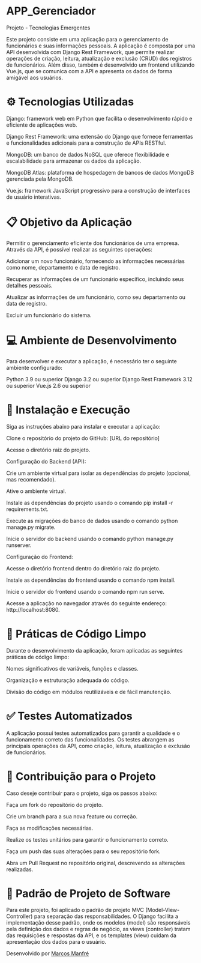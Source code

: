 # APP_Gerenciador
Projeto - Tecnologias Emergentes
 
Este projeto consiste em uma aplicação para o gerenciamento de funcionários e suas informações pessoais. A aplicação é composta por uma API desenvolvida com Django Rest Framework, que permite realizar operações de criação, leitura, atualização e exclusão (CRUD) dos registros de funcionários. Além disso, também é desenvolvido um frontend utilizando Vue.js, que se comunica com a API e apresenta os dados de forma amigável aos usuários.

#  ⚙️ Tecnologias Utilizadas

Django: framework web em Python que facilita o desenvolvimento rápido e eficiente de aplicações web.

Django Rest Framework: uma extensão do Django que fornece ferramentas e funcionalidades adicionais para a construção de APIs RESTful.

MongoDB: um banco de dados NoSQL que oferece flexibilidade e escalabilidade para armazenar os dados da aplicação.

MongoDB Atlas: plataforma de hospedagem de bancos de dados MongoDB gerenciada pela MongoDB.

Vue.js: framework JavaScript progressivo para a construção de interfaces de usuário interativas.

#  📋 Objetivo da Aplicação

Permitir o gerenciamento eficiente dos funcionários de uma empresa. Através da API, é possível realizar as seguintes operações:

Adicionar um novo funcionário, fornecendo as informações necessárias como nome, departamento e data de registro.

Recuperar as informações de um funcionário específico, incluindo seus detalhes pessoais.

Atualizar as informações de um funcionário, como seu departamento ou data de registro.

Excluir um funcionário do sistema.


#  💻 Ambiente de Desenvolvimento

Para desenvolver e executar a aplicação, é necessário ter o seguinte ambiente configurado:

Python 3.9 ou superior
Django 3.2 ou superior
Django Rest Framework 3.12 ou superior
Vue.js 2.6 ou superior

#  🔧 Instalação e Execução
Siga as instruções abaixo para instalar e executar a aplicação:

Clone o repositório do projeto do GitHub: [URL do repositório]

Acesse o diretório raiz do projeto.

Configuração do Backend (API):

Crie um ambiente virtual para isolar as dependências do projeto (opcional, mas recomendado).

Ative o ambiente virtual.

Instale as dependências do projeto usando o comando pip install -r requirements.txt.

Execute as migrações do banco de dados usando o comando python manage.py migrate.

Inicie o servidor do backend usando o comando python manage.py runserver.

Configuração do Frontend:

Acesse o diretório frontend dentro do diretório raiz do projeto.

Instale as dependências do frontend usando o comando npm install.

Inicie o servidor do frontend usando o comando npm run serve.

Acesse a aplicação no navegador através do seguinte endereço: http://localhost:8080.

#  📝 Práticas de Código Limpo

Durante o desenvolvimento da aplicação, foram aplicadas as seguintes práticas de código limpo:

Nomes significativos de variáveis, funções e classes.

Organização e estruturação adequada do código.

Divisão do código em módulos reutilizáveis e de fácil manutenção.

#  ✅ Testes Automatizados

A aplicação possui testes automatizados para garantir a qualidade e o funcionamento correto das funcionalidades. Os testes abrangem as principais operações da API, como criação, leitura, atualização e exclusão de funcionários.

#  🤝 Contribuição para o Projeto

Caso deseje contribuir para o projeto, siga os passos abaixo:

Faça um fork do repositório do projeto.

Crie um branch para a sua nova feature ou correção.

Faça as modificações necessárias.

Realize os testes unitários para garantir o funcionamento correto.

Faça um push das suas alterações para o seu repositório fork.

Abra um Pull Request no repositório original, descrevendo as alterações realizadas.

#  📌 Padrão de Projeto de Software

Para este projeto, foi aplicado o padrão de projeto MVC (Model-View-Controller) para separação das responsabilidades. O Django facilita a implementação desse padrão, onde os modelos (model) são responsáveis pela definição dos dados e regras de negócio, as views (controller) tratam das requisições e respostas da API, e os templates (view) cuidam da apresentação dos dados para o usuário.


Desenvolvido por [Marcos Manfré](https://www.linkedin.com/in/marcosmanfre/) 
